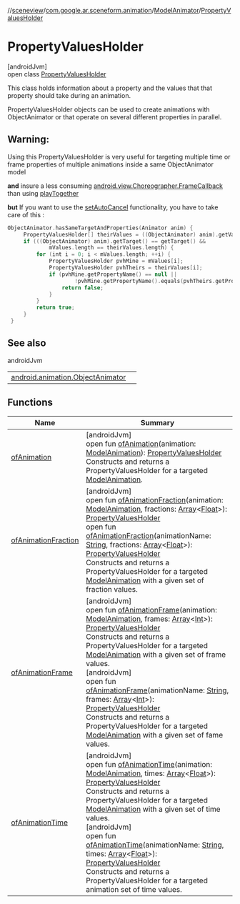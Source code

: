 //[sceneview](../../../../index.md)/[com.google.ar.sceneform.animation](../../index.md)/[ModelAnimator](../index.md)/[PropertyValuesHolder](index.md)

# PropertyValuesHolder

[androidJvm]\
open class [PropertyValuesHolder](index.md)

This class holds information about a property and the values that that property should take during an animation. 

PropertyValuesHolder objects can be used to create animations with ObjectAnimator or that operate on several different properties in parallel.

## Warning:

Using this PropertyValuesHolder is very useful for targeting multiple time or frame properties of multiple animations inside a same ObjectAnimator model

**and** insure a less consuming [android.view.Choreographer.FrameCallback](https://developer.android.com/reference/kotlin/android/view/Choreographer.FrameCallback.html) than using [playTogether](https://developer.android.com/reference/kotlin/android/animation/AnimatorSet.html#playtogether)

**but** If you want to use the [setAutoCancel](https://developer.android.com/reference/kotlin/android/animation/ObjectAnimator.html#setautocancel) functionality, you have to take care of this :

```kotlin
ObjectAnimator.hasSameTargetAndProperties(Animator anim) {
     PropertyValuesHolder[] theirValues = ((ObjectAnimator) anim).getValues();
     if (((ObjectAnimator) anim).getTarget() == getTarget() &&
             mValues.length == theirValues.length) {
         for (int i = 0; i < mValues.length; ++i) {
             PropertyValuesHolder pvhMine = mValues[i];
             PropertyValuesHolder pvhTheirs = theirValues[i];
             if (pvhMine.getPropertyName() == null ||
                     !pvhMine.getPropertyName().equals(pvhTheirs.getPropertyName())) {
                 return false;
             }
         }
         return true;
     }
 }

```

## See also

androidJvm

| | |
|---|---|
| [android.animation.ObjectAnimator](https://developer.android.com/reference/kotlin/android/animation/ObjectAnimator.html) |  |

## Functions

| Name | Summary |
|---|---|
| [ofAnimation](of-animation.md) | [androidJvm]<br>open fun [ofAnimation](of-animation.md)(animation: [ModelAnimation](../../-model-animation/index.md)): [PropertyValuesHolder](https://developer.android.com/reference/kotlin/android/animation/PropertyValuesHolder.html)<br>Constructs and returns a PropertyValuesHolder for a targeted [ModelAnimation](../../-model-animation/index.md). |
| [ofAnimationFraction](of-animation-fraction.md) | [androidJvm]<br>open fun [ofAnimationFraction](of-animation-fraction.md)(animation: [ModelAnimation](../../-model-animation/index.md), fractions: [Array](https://kotlinlang.org/api/latest/jvm/stdlib/kotlin/-array/index.html)&lt;[Float](https://kotlinlang.org/api/latest/jvm/stdlib/kotlin/-float/index.html)&gt;): [PropertyValuesHolder](https://developer.android.com/reference/kotlin/android/animation/PropertyValuesHolder.html)<br>open fun [ofAnimationFraction](of-animation-fraction.md)(animationName: [String](https://developer.android.com/reference/kotlin/java/lang/String.html), fractions: [Array](https://kotlinlang.org/api/latest/jvm/stdlib/kotlin/-array/index.html)&lt;[Float](https://kotlinlang.org/api/latest/jvm/stdlib/kotlin/-float/index.html)&gt;): [PropertyValuesHolder](https://developer.android.com/reference/kotlin/android/animation/PropertyValuesHolder.html)<br>Constructs and returns a PropertyValuesHolder for a targeted [ModelAnimation](../../-model-animation/index.md) with a given set of fraction values. |
| [ofAnimationFrame](of-animation-frame.md) | [androidJvm]<br>open fun [ofAnimationFrame](of-animation-frame.md)(animation: [ModelAnimation](../../-model-animation/index.md), frames: [Array](https://kotlinlang.org/api/latest/jvm/stdlib/kotlin/-array/index.html)&lt;[Int](https://kotlinlang.org/api/latest/jvm/stdlib/kotlin/-int/index.html)&gt;): [PropertyValuesHolder](https://developer.android.com/reference/kotlin/android/animation/PropertyValuesHolder.html)<br>Constructs and returns a PropertyValuesHolder for a targeted [ModelAnimation](../../-model-animation/index.md) with a given set of frame values.<br>[androidJvm]<br>open fun [ofAnimationFrame](of-animation-frame.md)(animationName: [String](https://developer.android.com/reference/kotlin/java/lang/String.html), frames: [Array](https://kotlinlang.org/api/latest/jvm/stdlib/kotlin/-array/index.html)&lt;[Int](https://kotlinlang.org/api/latest/jvm/stdlib/kotlin/-int/index.html)&gt;): [PropertyValuesHolder](https://developer.android.com/reference/kotlin/android/animation/PropertyValuesHolder.html)<br>Constructs and returns a PropertyValuesHolder for a targeted [ModelAnimation](../../-model-animation/index.md) with a given set of fame values. |
| [ofAnimationTime](of-animation-time.md) | [androidJvm]<br>open fun [ofAnimationTime](of-animation-time.md)(animation: [ModelAnimation](../../-model-animation/index.md), times: [Array](https://kotlinlang.org/api/latest/jvm/stdlib/kotlin/-array/index.html)&lt;[Float](https://kotlinlang.org/api/latest/jvm/stdlib/kotlin/-float/index.html)&gt;): [PropertyValuesHolder](https://developer.android.com/reference/kotlin/android/animation/PropertyValuesHolder.html)<br>Constructs and returns a PropertyValuesHolder for a targeted [ModelAnimation](../../-model-animation/index.md) with a given set of time values.<br>[androidJvm]<br>open fun [ofAnimationTime](of-animation-time.md)(animationName: [String](https://developer.android.com/reference/kotlin/java/lang/String.html), times: [Array](https://kotlinlang.org/api/latest/jvm/stdlib/kotlin/-array/index.html)&lt;[Float](https://kotlinlang.org/api/latest/jvm/stdlib/kotlin/-float/index.html)&gt;): [PropertyValuesHolder](https://developer.android.com/reference/kotlin/android/animation/PropertyValuesHolder.html)<br>Constructs and returns a PropertyValuesHolder for a targeted animation set of time values. |

